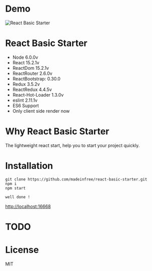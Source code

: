 # Demo
![React Basic Starter](http://i.imgur.com/Gu7lMLU.png)

# React Basic Starter
* Node 6.0.0v
* React 15.2.1v
* ReactDom 15.2.1v
* ReactRouter 2.6.0v
* ReactBootstrap: 0.30.0
* Redux 3.5.2v
* ReactRedux 4.4.5v
* React-Hot-Loader 1.3.0v
* eslint 2.11.1v
* ES6 Support
* Only client side render now

# Why React Basic Starter
The lightweight react start, help you to start your project quickly.

# Installation
```
git clone https://github.com/madeinfree/react-basic-starter.git
npm i
npm start

well done !
```
[http://localhost:16668](http://localhost:16668)

# TODO

# License
MIT
